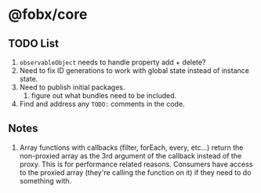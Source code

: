 # @fobx/core

## TODO List

1. `observableObject` needs to handle property add + delete?
1. Need to fix ID generations to work with global state instead of instance state.
1. Need to publish initial packages.
   1. figure out what bundles need to be included.
1. Find and address any `TODO:` comments in the code.

## Notes

1. Array functions with callbacks (filter, forEach, every, etc...) return the non-proxied array as the 3rd argument of
   the callback instead of the proxy. This is for performance related reasons. Consumers have access to the proxied
   array (they're calling the function on it) if they need to do something with.
